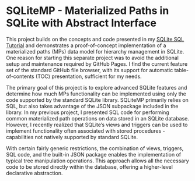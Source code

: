 # SQLiteMP - Materialized Paths in SQLite with Abstract Interface

This project builds on the concepts and code presented in my [SQLite SQL Tutorial][] and demonstrates a proof-of-concept implementation of a materialized paths (MPs) data model for hierarchy management in SQLite. One reason for starting this separate project was to avoid the additional setup and maintenance required by GitHub Pages. I find the current feature set of the standard GitHub file browser, with its support for automatic table-of-contents (TOC) presentation, sufficient for my needs.

The primary goal of this project is to explore advanced SQLite features and determine how much MPs functionality can be implemented using only the code supported by the standard SQLite library. SQLiteMP primarily relies on SQL, but also takes advantage of the JSON subpackage included in the library. In my previous project, I presented SQL code for performing common materialized path operations on data stored in an SQLite database. However, I recently realized that SQLite’s views and triggers can be used to implement functionality often associated with stored procedures - capabilities not natively supported by standard SQLite.

With certain fairly generic restrictions, the combination of views, triggers, SQL code, and the built-in JSON package enables the implementation of typical tree manipulation operations. This approach allows all the necessary code to be stored directly within the database, offering a higher-level declarative abstraction.

<!-- References -->

[SQLite SQL Tutorial]: https://pchemguy.github.io/SQLite-SQL-Tutorial
